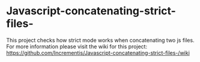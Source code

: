 # Javascript-concatenating-strict-files-
This project checks how strict mode works when concatenating two js files.
For more information please visit the wiki for this project:
https://github.com/Incrementis/Javascript-concatenating-strict-files-/wiki
